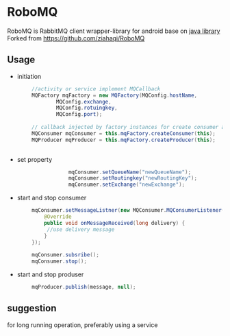 # RoboMQ
RoboMQ is RabbitMQ client wrapper-library for android base on [java library](http://www.rabbitmq.com/java-client.html)
Forked from https://github.com/ziahaqi/RoboMQ
## Usage
- initiation  <br/>
```java
        //activity or service implement MQCallback  
        MQFactory mqFactory = new MQFactory(MQConfig.hostName,
                MQConfig.exchange,
                MQConfig.rotuingkey,
                MQConfig.port);
        
        // callback injected by factory instances for create consumer and produser instance
        MQConsumer mqConsumer = this.mqFactory.createConsumer(this);
        MQProducer mqProducer = this.mqFactory.createProducer(this);
                
```
- set property <br/>
```java
                    mqConsumer.setQueueName("newQueueName");
                    mqConsumer.setRoutingkey("newRoutingKey");
                    mqConsumer.setExchange("newExchange");
```
- start and stop consumer <br/> 
```java
        mqConsumer.setMessageListner(new MQConsumer.MQConsumerListener() {
            @Override
            public void onMessageReceived(long delivery) {
             //use delivery message
            }
        });
        
        mqConsumer.subsribe();
        mqConsumer.stop();

```

- start and stop produser <br/> 
```java
        mqProducer.publish(message, null);

```
## suggestion
for long running operation, preferably using a service
